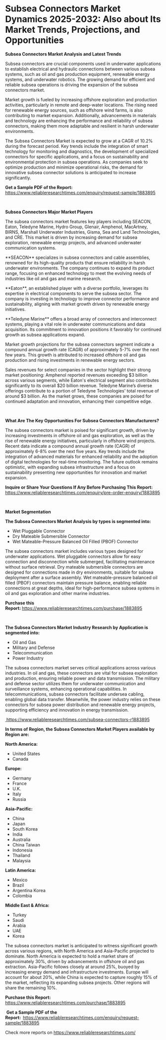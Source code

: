 <p><h1>Subsea Connectors Market Dynamics 2025-2032: Also about Its Market Trends, Projections, and Opportunities</h1></p><p><strong>Subsea Connectors Market Analysis and Latest Trends</strong></p>
<p><p>Subsea connectors are crucial components used in underwater applications to establish electrical and hydraulic connections between various subsea systems, such as oil and gas production equipment, renewable energy systems, and underwater robotics. The growing demand for efficient and reliable subsea operations is driving the expansion of the subsea connectors market. </p><p>Market growth is fueled by increasing offshore exploration and production activities, particularly in remote and deep-water locations. The rising need for renewable energy sources, such as offshore wind farms, is also contributing to market expansion. Additionally, advancements in materials and technology are enhancing the performance and reliability of subsea connectors, making them more adaptable and resilient in harsh underwater environments.</p><p>The Subsea Connectors Market is expected to grow at a CAGR of 10.2% during the forecast period. Key trends include the integration of smart technology for monitoring and diagnostics, the development of specialized connectors for specific applications, and a focus on sustainability and environmental protection in subsea operations. As companies seek to optimize production and minimize operational risks, the demand for innovative subsea connector solutions is anticipated to increase significantly.</p></p>
<p><strong>Get a Sample PDF of the Report:&nbsp;</strong> <a href="https://www.reliableresearchtimes.com/enquiry/request-sample/1883895?utm_campaign=3061&utm_medium=2&utm_source=Github&utm_content=ia&utm_term=11042025&utm_id=subsea-connectors">https://www.reliableresearchtimes.com/enquiry/request-sample/1883895</a></p>
<p>&nbsp;</p>
<p><strong>Subsea Connectors Major Market Players</strong></p>
<p><p>The subsea connectors market features key players including SEACON, Eaton, Teledyne Marine, Hydro Group, Glenair, Amphenol, MacArtney, BIRNS, Marshall Underwater Industries, Gisma, Sea and Land Technologies, and CRE. This market is driven by increasing demand for subsea exploration, renewable energy projects, and advanced underwater communication systems.</p><p>**SEACON** specializes in subsea connectors and cable assemblies, renowned for its high-quality products that ensure reliability in harsh underwater environments. The company continues to expand its product range, focusing on enhanced technology to meet the evolving needs of industries like oil and gas and marine research.</p><p>**Eaton**, an established player with a diverse portfolio, leverages its expertise in electrical components to serve the subsea sector. The company is investing in technology to improve connector performance and sustainability, aligning with market growth driven by renewable energy initiatives.</p><p>**Teledyne Marine** offers a broad array of connectors and interconnect systems, playing a vital role in underwater communications and data acquisition. Its commitment to innovation positions it favorably for continued growth as subsea applications expand.</p><p>Market growth projections for the subsea connectors segment indicate a compound annual growth rate (CAGR) of approximately 5-7% over the next few years. This growth is attributed to increased offshore oil and gas production and rising investments in renewable energy sectors.</p><p>Sales revenues for select companies in the sector highlight their strong market positioning: Amphenol reported revenues exceeding $3 billion across various segments, while Eaton's electrical segment also contributes significantly to its overall $20 billion revenue. Teledyne Marine’s diverse offerings contribute to a portion of Teledyne Technologies' total revenue of around $3 billion. As the market grows, these companies are poised for continued adaptation and innovation, enhancing their competitive edge.</p></p>
<p>&nbsp;</p>
<p><strong>What Are The Key Opportunities For Subsea Connectors Manufacturers?</strong></p>
<p><p>The subsea connectors market is poised for significant growth, driven by increasing investments in offshore oil and gas exploration, as well as the rise of renewable energy initiatives, particularly in offshore wind projects. Recent data indicate a compound annual growth rate (CAGR) of approximately 6-8% over the next five years. Key trends include the integration of advanced materials for enhanced reliability and the adoption of digital technologies for real-time monitoring. The future outlook remains optimistic, with expanding subsea infrastructure and a focus on sustainability presenting new opportunities for innovation and market expansion.</p></p>
<p><strong>Inquire or Share Your Questions If Any Before Purchasing This Report:</strong> <a href="https://www.reliableresearchtimes.com/enquiry/pre-order-enquiry/1883895?utm_campaign=3061&utm_medium=2&utm_source=Github&utm_content=ia&utm_term=11042025&utm_id=subsea-connectors">https://www.reliableresearchtimes.com/enquiry/pre-order-enquiry/1883895</a></p>
<p>&nbsp;</p>
<p><strong>Market Segmentation</strong></p>
<p><strong>The Subsea Connectors Market Analysis by types is segmented into:</strong></p>
<p><ul><li>Wet Pluggable Connector</li><li>Dry Mateable Submersible Connector</li><li>Wet Mateable-Pressure Balanced Oil Filled (PBOF) Connector</li></ul></p>
<p><p>The subsea connectors market includes various types designed for underwater applications. Wet pluggable connectors allow for easy connection and disconnection while submerged, facilitating maintenance without surface retrieval. Dry mateable submersible connectors are designed for connections made in dry environments, suitable for subsea deployment after a surface assembly. Wet mateable-pressure balanced oil filled (PBOF) connectors maintain pressure balance, enabling reliable connections at great depths, ideal for high-performance subsea systems in oil and gas exploration and other marine industries.</p></p>
<p><strong>Purchase this Report:&nbsp;</strong><a href="https://www.reliableresearchtimes.com/purchase/1883895?utm_campaign=3061&utm_medium=2&utm_source=Github&utm_content=ia&utm_term=11042025&utm_id=subsea-connectors">https://www.reliableresearchtimes.com/purchase/1883895</a></p>
<p>&nbsp;</p>
<p><strong>The Subsea Connectors Market Industry Research by Application is segmented into:</strong></p>
<p><ul><li>Oil and Gas</li><li>Military and Defense</li><li>Telecommunication</li><li>Power Industry</li></ul></p>
<p><p>The subsea connectors market serves critical applications across various industries. In oil and gas, these connectors are vital for subsea exploration and production, ensuring reliable power and data transmission. The military and defense sector utilizes them for underwater communication and surveillance systems, enhancing operational capabilities. In telecommunications, subsea connectors facilitate undersea cabling, enabling global data transfer. Meanwhile, the power industry relies on these connectors for subsea power distribution and renewable energy projects, supporting efficiency and innovation in energy transmission.</p></p>
<p><a href="https://www.reliableresearchtimes.com/subsea-connectors-r1883895?utm_campaign=3061&utm_medium=2&utm_source=Github&utm_content=ia&utm_term=11042025&utm_id=subsea-connectors">&nbsp;https://www.reliableresearchtimes.com/subsea-connectors-r1883895</a></p>
<p><strong>In terms of Region, the Subsea Connectors Market Players available by Region are:</strong></p>
<p>
    <p> <strong> North America: </strong>
        <ul>
            <li>United States</li>
            <li>Canada</li>
        </ul>
        </p> 
    <p> <strong> Europe: </strong>
        <ul>
            <li>Germany</li>
            <li>France</li>
            <li>U.K.</li>
            <li>Italy</li>
            <li>Russia</li>
        </ul>
        </p> 
    <p> <strong> Asia-Pacific: </strong>
        <ul>
            <li>China</li>
            <li>Japan</li>
            <li>South Korea</li>
            <li>India</li>
            <li>Australia</li>
            <li>China Taiwan</li>
            <li>Indonesia</li>
            <li>Thailand</li>
            <li>Malaysia</li>
        </ul>
        </p> 
    <p> <strong> Latin America: </strong>
        <ul>
            <li>Mexico</li>
            <li>Brazil</li>
            <li>Argentina Korea</li>
            <li>Colombia</li>
        </ul>
        </p> 
    <p> <strong> Middle East & Africa: </strong>
        <ul>
            <li>Turkey</li>
            <li>Saudi</li>
            <li>Arabia</li>
            <li>UAE</li>
            <li>Korea</li>
        </ul>
    </p>
    </p>
<p><p>The subsea connectors market is anticipated to witness significant growth across various regions, with North America and Asia-Pacific projected to dominate. North America is expected to hold a market share of approximately 30%, driven by advancements in offshore oil and gas extraction. Asia-Pacific follows closely at around 25%, buoyed by increasing energy demand and infrastructure investments. Europe will account for about 20%, while China is expected to capture roughly 15% of the market, reflecting its expanding subsea projects. Other regions will share the remaining 10%.</p></p>
<p><strong>Purchase this Report: </strong><a href="https://www.reliableresearchtimes.com/purchase/1883895?utm_campaign=3061&utm_medium=2&utm_source=Github&utm_content=ia&utm_term=11042025&utm_id=subsea-connectors">https://www.reliableresearchtimes.com/purchase/1883895</a></p>
<p>&nbsp;<strong>Get a Sample PDF of the Report:&nbsp;&nbsp;</strong><a href="https://www.reliableresearchtimes.com/enquiry/request-sample/1883895?utm_campaign=3061&utm_medium=2&utm_source=Github&utm_content=ia&utm_term=11042025&utm_id=subsea-connectors">https://www.reliableresearchtimes.com/enquiry/request-sample/1883895</a></p>
<p><strong></strong></p>
<p>Check more reports on <a href="https://www.reliableresearchtimes.com/?utm_campaign=3061&utm_medium=2&utm_source=Github&utm_content=ia&utm_term=11042025&utm_id=subsea-connectors">https://www.reliableresearchtimes.com/</a></p>